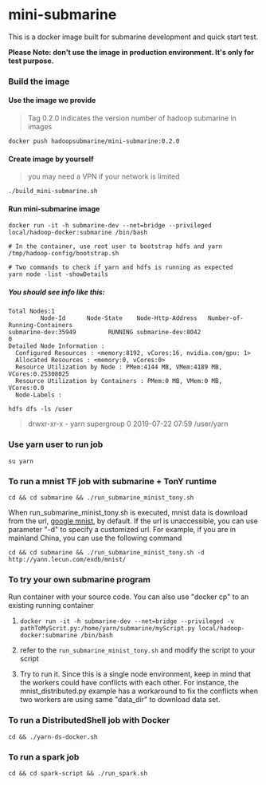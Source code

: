 <!--
Licensed under the Apache License, Version 2.0 (the "License");
you may not use this file except in compliance with the License.
You may obtain a copy of the License at

http://www.apache.org/licenses/LICENSE-2.0

Unless required by applicable law or agreed to in writing, software
distributed under the License is distributed on an "AS IS" BASIS,
WITHOUT WARRANTIES OR CONDITIONS OF ANY KIND, either express or implied.
See the License for the specific language governing permissions and
limitations under the License.
-->

# mini-submarine

This is a docker image built for submarine development and quick start test.

**Please Note: don't use the image in production environment. It's only for test purpose.**

### Build the image

#### Use the image we provide

> Tag 0.2.0 indicates the version number of hadoop submarine in images

```
docker push hadoopsubmarine/mini-submarine:0.2.0 
```

#### Create image by yourself

> you may need a VPN if your network is limited

```
./build_mini-submarine.sh
```

#### Run mini-submarine image

```
docker run -it -h submarine-dev --net=bridge --privileged local/hadoop-docker:submarine /bin/bash

# In the container, use root user to bootstrap hdfs and yarn
/tmp/hadoop-config/bootstrap.sh

# Two commands to check if yarn and hdfs is running as expected
yarn node -list -showDetails
```

##### You should see info like this:

```
Total Nodes:1
         Node-Id      Node-State	Node-Http-Address	Number-of-Running-Containers
submarine-dev:35949         RUNNING	submarine-dev:8042                            0
Detailed Node Information :
  Configured Resources : <memory:8192, vCores:16, nvidia.com/gpu: 1>
  Allocated Resources : <memory:0, vCores:0>
  Resource Utilization by Node : PMem:4144 MB, VMem:4189 MB, VCores:0.25308025
  Resource Utilization by Containers : PMem:0 MB, VMem:0 MB, VCores:0.0
  Node-Labels :
```

```
hdfs dfs -ls /user
```

> drwxr-xr-x   - yarn supergroup          0 2019-07-22 07:59 /user/yarn



### Use yarn user to run job

```
su yarn
```

### To run a mnist TF job with submarine + TonY runtime
```
cd && cd submarine && ./run_submarine_minist_tony.sh
```
When run_submarine_minist_tony.sh is executed, mnist data is download from the url, [google mnist](https://storage.googleapis.com/cvdf-datasets/mnist/), by default. If the url is unaccessible, you can use parameter "-d" to specify a customized url.
For example, if you are in mainland China, you can use the following command
```
cd && cd submarine && ./run_submarine_minist_tony.sh -d http://yann.lecun.com/exdb/mnist/
```

### To try your own submarine program

Run container with your source code. You can also use "docker cp" to an existing running container

1. `docker run -it -h submarine-dev --net=bridge --privileged -v pathToMyScrit.py:/home/yarn/submarine/myScript.py local/hadoop-docker:submarine /bin/bash`

2. refer to the `run_submarine_minist_tony.sh` and modify the script to your script

3. Try to run it. Since this is a single node environment, keep in mind that the workers could have conflicts with each other. For instance, the mnist_distributed.py example has a workaround to fix the conflicts when two workers are using same "data_dir" to download data set.


### To run a DistributedShell job with Docker
```
cd && ./yarn-ds-docker.sh
```

### To run a spark job
```
cd && cd spark-script && ./run_spark.sh
```
